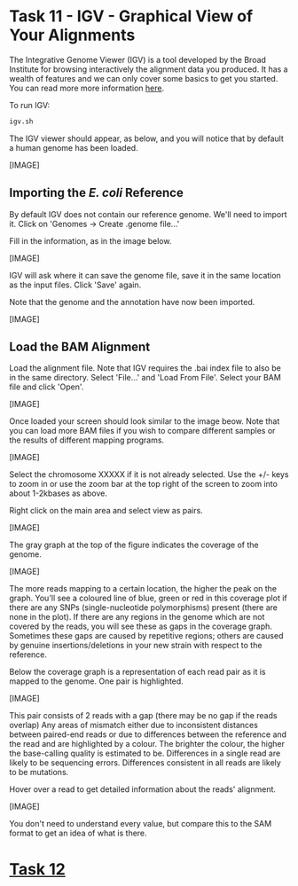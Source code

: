 # Task 11 - IGV - Graphical View of Your Alignments
The Integrative Genome Viewer (IGV) is a tool developed by the Broad Institute for browsing interactively the alignment data you produced. It has a wealth of features and we can only cover some basics to get you started. You can read more more information [here](http://www.broadinstitute.org/igv/).

To run IGV:
```bash
igv.sh
```

The IGV viewer should appear, as below, and you will notice that by default a human genome has been loaded.

[IMAGE]

## Importing the *E. coli* Reference
By default IGV does not contain our reference genome. We'll need to import it. Click on 'Genomes -> Create .genome file...'

Fill in the information, as in the image below.

[IMAGE]

IGV will ask where it can save the genome file, save it in the same location as the input files. Click 'Save' again.


Note that the genome and the annotation have now been imported.

[IMAGE]

## Load the BAM Alignment
Load the alignment file. Note that IGV requires the .bai index file to also be in the same directory. Select 'File...' and 'Load From File'. Select your BAM file and click 'Open'.

[IMAGE]

Once loaded your screen should look similar to the image beow. Note that you can load more BAM files if you wish to compare different samples or the results of different mapping programs.

[IMAGE]

Select the chromosome XXXXX if it is not already selected. Use the +/- keys to zoom in or use the zoom bar at the top right of the screen to zoom into about 1-2kbases as above.

Right click on the main area and select view as pairs.

[IMAGE]

The gray graph at the top of the figure indicates the coverage of the genome.

[IMAGE]

The more reads mapping to a certain location, the higher the peak on the graph. You'll see a coloured line of blue, green or red in this coverage plot if there are any SNPs (single-nucleotide polymorphisms) present (there are none in the plot). If there are any regions in the genome which are not covered by the reads, you will see these as gaps in the coverage graph. Sometimes these gaps are caused by repetitive regions; others are caused by genuine insertions/deletions in your new strain with respect to the reference.

Below the coverage graph is a representation of each read pair as it is mapped to the genome. One pair is highlighted.

[IMAGE]

This pair consists of 2 reads with a gap (there may be no gap if the reads overlap) Any areas of mismatch either due to inconsistent distances between paired-end reads or due to differences between the reference and the read and are highlighted by a colour. The brighter the colour, the higher the base-calling quality is estimated to be. Differences in a single read are likely to be sequencing errors. Differences consistent in all reads are likely to be mutations.

Hover over a read to get detailed information about the reads' alignment.

[IMAGE]

You don't need to understand every value, but compare this to the SAM format to get an idea of what is there.

# [Task 12]()

